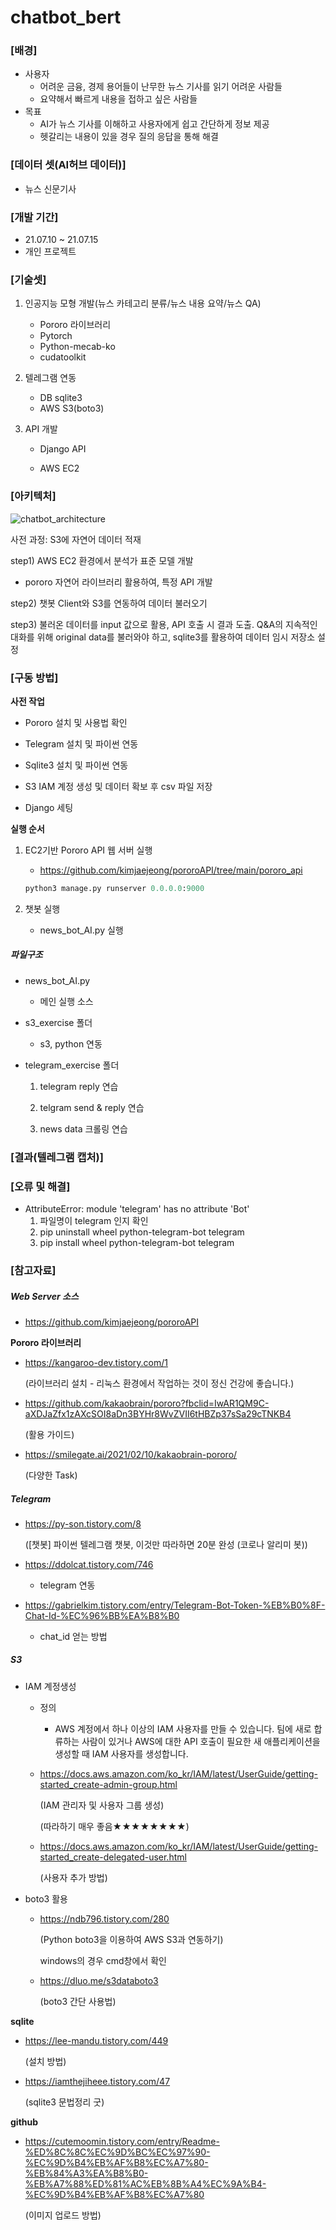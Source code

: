 # chatbot_bert

### [배경]

- 사용자
  - 어려운 금융, 경제 용어들이 난무한 뉴스 기사를 읽기 어려운 사람들
  - 요약해서 빠르게 내용을 접하고 싶은 사람들
- 목표
  - AI가 뉴스 기사를 이해하고 사용자에게 쉽고 간단하게 정보 제공
  - 헷갈리는 내용이 있을 경우 질의 응답을 통해 해결



### [데이터 셋(AI허브 데이터)]

- 뉴스 신문기사

### [개발 기간]

- 21.07.10 ~ 21.07.15
- 개인 프로젝트

### [**기술셋**]

1. 인공지능 모형 개발(뉴스 카테고리 분류/뉴스 내용 요약/뉴스 QA)
   - Pororo 라이브러리
   - Pytorch
   - Python-mecab-ko
   - cudatoolkit

2. 텔레그램 연동

   - DB sqlite3
   - AWS S3(boto3)

3. API 개발

   - Django API

   - AWS EC2



### [**아키텍처**]

![chatbot_architecture](https://user-images.githubusercontent.com/47164355/125904683-7d46a0aa-077b-42ae-8a2a-c890586cfb34.PNG)



사전 과정: S3에 자연어 데이터 적재

step1) AWS EC2 환경에서 분석가 표준 모델 개발

- pororo 자연어 라이브러리 활용하여, 특정 API 개발

step2) 챗봇 Client와 S3를 연동하여 데이터 불러오기

step3) 불러온 데이터를 input 값으로 활용, API 호출 시 결과 도출. Q&A의 지속적인 대화를 위해 original data를 불러와야 하고, sqlite3를 활용하여 데이터 임시 저장소 설정



### [구동 방법]

**사전 작업**

- Pororo 설치 및 사용법 확인

- Telegram 설치 및 파이썬 연동

- Sqlite3 설치 및 파이썬 연동
- S3 IAM 계정 생성 및 데이터 확보 후 csv 파일 저장
- Django 세팅

**실행 순서**

1. EC2기반 Pororo API 웹 서버 실행

   - https://github.com/kimjaejeong/pororoAPI/tree/main/pororo_api

   ```python
   python3 manage.py runserver 0.0.0.0:9000
   ```

2. 챗봇 실행

   - news_bot_AI.py 실행

##### 파일구조

- news_bot_AI.py
  - 메인 실행 소스

- s3_exercise 폴더

  - s3, python 연동

- telegram_exercise 폴더

  01) telegram reply 연습

  02) telgram send & reply 연습

  03) news data 크롤링 연습 



### [결과(텔레그램 캡처)]





### [오류 및 해결]

- AttributeError: module 'telegram' has no attribute 'Bot'
  1. 파일명이 telegram 인지 확인
  2. pip uninstall wheel python-telegram-bot telegram
  3. pip install wheel python-telegram-bot telegram





### [참고자료]

##### **Web Server 소스**

- https://github.com/kimjaejeong/pororoAPI

**Pororo 라이브러리**

- https://kangaroo-dev.tistory.com/1 

  (라이브러리 설치 - 리눅스 환경에서 작업하는 것이 정신 건강에 좋습니다.)

- https://github.com/kakaobrain/pororo?fbclid=IwAR1QM9C-aXDJaZfx1zAXcSOI8aDn3BYHr8WvZVII6tHBZp37sSa29cTNKB4

  (활용 가이드)

- https://smilegate.ai/2021/02/10/kakaobrain-pororo/

  (다양한 Task)

##### Telegram

- https://py-son.tistory.com/8

  ([챗봇] 파이썬 텔레그램 챗봇, 이것만 따라하면 20분 완성 (코로나 알리미 봇))

- https://ddolcat.tistory.com/746
  - telegram 연동
- https://gabrielkim.tistory.com/entry/Telegram-Bot-Token-%EB%B0%8F-Chat-Id-%EC%96%BB%EA%B8%B0
  - chat_id 얻는 방법

##### S3

- IAM 계정생성

  - 정의

    - AWS 계정에서 하나 이상의 IAM 사용자를 만들 수 있습니다. 팀에 새로 합류하는 사람이 있거나 AWS에 대한 API 호출이 필요한 새 애플리케이션을 생성할 때 IAM 사용자를 생성합니다.

  - https://docs.aws.amazon.com/ko_kr/IAM/latest/UserGuide/getting-started_create-admin-group.html

    (IAM 관리자 및 사용자 그룹 생성)

    (따라하기 매우 좋음★★★★★★★★)

  - https://docs.aws.amazon.com/ko_kr/IAM/latest/UserGuide/getting-started_create-delegated-user.html

    (사용자 추가 방법)

- boto3 활용

  - https://ndb796.tistory.com/280

    (Python boto3을 이용하여 AWS S3과 연동하기)

    windows의 경우 cmd창에서 확인

  - https://dluo.me/s3databoto3

    (boto3 간단 사용법)

**sqlite**

- https://lee-mandu.tistory.com/449

  (설치 방법)

- https://iamthejiheee.tistory.com/47

  (sqlite3 문법정리 굿)

**github**

- https://cutemoomin.tistory.com/entry/Readme-%ED%8C%8C%EC%9D%BC%EC%97%90-%EC%9D%B4%EB%AF%B8%EC%A7%80-%EB%84%A3%EA%B8%B0-%EB%A7%88%ED%81%AC%EB%8B%A4%EC%9A%B4-%EC%9D%B4%EB%AF%B8%EC%A7%80

  (이미지 업로드 방법)

